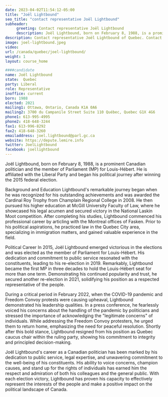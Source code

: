 ```yaml
---
date: 2023-04-02T11:54:12-05:00
title: "Joël Lightbound"
seo_title: "contact representative Joël Lightbound"
subheader:
     greeting: Contact representative Joël Lightbound
     description: Joël Lightbound, born on February 8, 1988, is a prominent Canadian politician and the member of Parliament (MP) for Louis-Hébert.
description: Contact representative Joël Lightbound of Quebec. Contact information for Joël Lightbound includes email address, phone number, and mailing address.
image: joel-lightbound.jpeg
video:
url: /canada/quebec/joel-lightbound/
weight: 1
layout: course_home

####candidate
name: Joël Lightbound
state:	Quebec
party: Liberal
role: Representative
inoffice: current
born: 1988
elected: 2021
mailing1: Ottawa, Ontario, Canada K1A 0A6
mailing2: 3700 du Campanile Street Suite 110 Québec, Quebec G1X 4G6
phone1: 613-995-4995
phone2: 418-648-3244
fax1: 613-996-8292
fax2: 418-648-3260
emailaddress: joel.lightbound@parl.gc.ca
website: https://depute.lemire.info
twitter: JoelLightbound
facebook: joellightbound
---
```


Joël Lightbound, born on February 8, 1988, is a prominent Canadian politician and the member of Parliament (MP) for Louis-Hébert. He is affiliated with the Liberal Party and began his political journey after winning the 2015 federal election.

Background and Education
Lightbound's remarkable journey began when he was recognized for his outstanding achievements and was awarded the Cardinal Roy Trophy from Champlain Regional College in 2008. He then pursued his higher education at McGill University Faculty of Law, where he showcased his legal acumen and secured victory in the National Laskin Moot competition. After completing his studies, Lightbound commenced his professional career by articling with the Montreal offices of Fasken. Prior to his political aspirations, he practiced law in the Quebec City area, specializing in immigration matters, and gained valuable experience in the field.

Political Career
In 2015, Joël Lightbound emerged victorious in the elections and was elected as the member of Parliament for Louis-Hébert. His dedication and commitment to public service resonated with the constituents, leading to his re-election in 2019. Remarkably, Lightbound became the first MP in three decades to hold the Louis-Hébert seat for more than one term. Demonstrating his continued popularity and trust, he secured another re-election in 2021, solidifying his position as a respected representative of the people.

During a critical period in February 2022, when the COVID-19 pandemic and Freedom Convoy protests were causing upheaval, Lightbound demonstrated his leadership qualities. In a press conference, he fearlessly voiced his concerns about the handling of the pandemic by politicians and stressed the importance of acknowledging the "legitimate concerns" of individuals. While addressing the Freedom Convoy protesters, he urged them to return home, emphasizing the need for peaceful resolution. Shortly after this bold stance, Lightbound resigned from his position as Quebec caucus chair within the ruling party, showing his commitment to integrity and principled decision-making.

Joël Lightbound's career as a Canadian politician has been marked by his dedication to public service, legal expertise, and unwavering commitment to the well-being of his constituents. His ability to voice concerns, champion causes, and stand up for the rights of individuals has earned him the respect and admiration of both his colleagues and the general public. With each election victory, Lightbound has proven his capacity to effectively represent the interests of the people and make a positive impact on the political landscape of Canada.
